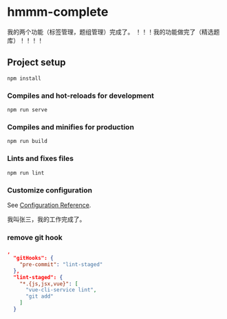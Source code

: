 # hmmm-complete
我的两个功能（标签管理，题组管理）完成了。 ！！！我的功能做完了（精选题库）！！！！

## Project setup
```
npm install
```

### Compiles and hot-reloads for development
```
npm run serve
```

### Compiles and minifies for production
```
npm run build
```

### Lints and fixes files
```
npm run lint
```

### Customize configuration
See [Configuration Reference](https://cli.vuejs.org/config/).



我叫张三，我的工作完成了。




### remove git hook
```json
,
  "gitHooks": {
    "pre-commit": "lint-staged"
  },
  "lint-staged": {
    "*.{js,jsx,vue}": [
      "vue-cli-service lint",
      "git add"
    ]
  }
```

